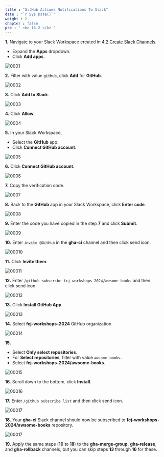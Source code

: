 ```yaml
---
title : "GitHub Actions Notifications To Slack"
date : "`r Sys.Date()`"
weight : 2
chapter : false
pre : " <b> 15.2 </b> "
---
```


**1.** Navigate to your Slack Workspace created in [4.2 Create Slack Channels](4-preparation/2-create-slack-channels).

- Expand the **Apps** dropdown.
- Click **Add apps**.

![0001](/images/15/2/0001.svg?featherlight=false&width=100pc)

**2.** Filter with value `github`, click **Add** for **GitHub**.

![0002](/images/15/2/0002.svg?featherlight=false&width=100pc)

**3.** Click **Add to Slack**.

![0003](/images/15/2/0003.svg?featherlight=false&width=100pc)

**4.** Click **Allow**.

![0004](/images/15/2/0004.svg?featherlight=false&width=100pc)

**5.** In your Slack Workspace,

- Select the **GitHub** app.
- Click **Connect GitHub account**.

![0005](/images/15/2/0005.svg?featherlight=false&width=100pc)

**6.** Click **Connect GitHub account**. 

![0006](/images/15/2/0006.svg?featherlight=false&width=100pc)

**7.** Copy the verification code.

![0007](/images/15/2/0007.svg?featherlight=false&width=100pc)

**8.** Back to the **GitHub** app in your Slack Workspace, click **Enter code**.

![0008](/images/15/2/0008.svg?featherlight=false&width=100pc)

**9.** Enter the code you have copied in the step **7** and click **Submit**.

![0009](/images/15/2/0009.svg?featherlight=false&width=100pc)

**10.** Enter `invite @GitHub` in the **gha-ci** channel and then click send icon.

![00010](/images/15/2/00010.svg?featherlight=false&width=100pc)

**11.** Click **Invite them**.

![00011](/images/15/2/00011.svg?featherlight=false&width=100pc)

**12.** Enter `/github subscribe fcj-workshops-2024/awsome-books` and then click send icon.

![00012](/images/15/2/00012.svg?featherlight=false&width=100pc)

**13.** Click **Install GitHub App**.

![00013](/images/15/2/00013.svg?featherlight=false&width=100pc)

**14.** Select **fcj-workshops-2024** GitHub organization.

![00014](/images/15/2/00014.svg?featherlight=false&width=100pc)

**15.**

- Select **Only select repositories**.
- For **Select repositories**, filter with value `awsome-books`.
- Select **fcj-workshops-2024/awsome-books**.

![00015](/images/15/2/00015.svg?featherlight=false&width=100pc)

**16.** Scroll down to the bottom, click **Install**.

![00016](/images/15/2/00016.svg?featherlight=false&width=100pc)

**17.** Enter `/github subscribe list` and then click send icon.

![00017](/images/15/2/00017.svg?featherlight=false&width=100pc)

**18.** Your **gha-ci** Slack channel should now be subscribed to **fcj-workshops-2024/awsome-books** repository.

![00017](/images/15/2/00018.svg?featherlight=false&width=100pc)

**19.** Apply the same steps (**10** to **18**) to the **gha-merge-group**, **gha-release**, and **gha-rollback** channels, but you can skip steps **13** through **16** for these.